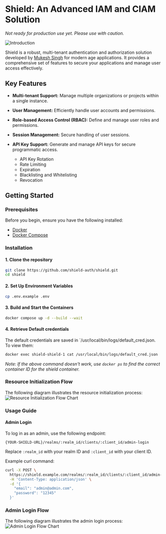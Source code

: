 # Shield: An Advanced IAM and CIAM Solution

_Not ready for production use yet. Please use with caution._

![Introduction](https://raw.githubusercontent.com/shield-auth/shield/refs/heads/trunk/assets/images/shield-hero.png)

Shield is a robust, multi-tenant authentication and authorization solution
developed by [Mukesh Singh](https://linkedin.com/in/ca-mksingh) for modern
age applications. It provides a comprehensive set of features to secure your
applications and manage user access effectively.

## Key Features

- **Multi-tenant Support:** Manage multiple organizations or projects within a
  single instance.
- **User Management:** Efficiently handle user accounts and permissions.
- **Role-based Access Control (RBAC):** Define and manage user roles and permissions.
- **Session Management:** Secure handling of user sessions.
- **API Key Support:** Generate and manage API keys for secure programmatic access.

  - API Key Rotation
  - Rate Limiting
  - Expiration
  - Blacklisting and Whitelisting
  - Revocation

  <!-- Future Features
    - Two-factor Authentication (2FA)
    - OAuth2 Support
    - OpenID Connect Support
    - SAML Support
  -->

## Getting Started

### Prerequisites

Before you begin, ensure you have the following installed:

- [Docker](https://docs.docker.com/get-docker/)
- [Docker Compose](https://docs.docker.com/compose/install/)

### Installation

#### 1. Clone the repository

```bash
git clone https://github.com/shield-auth/shield.git
cd shield
```

#### 2. Set Up Environment Variables

```bash
cp .env.example .env
```

#### 3. Build and Start the Containers

```bash
docker compose up -d --build --wait
```

#### 4. Retrieve Default credentials

The default credentials are saved in `/usr/local/bin/logs/default_cred.json.
To view them:

```bash
docker exec shield-shield-1 cat /usr/local/bin/logs/default_cred.json
```

_Note: If the above command doesn't work, use `docker ps` to find the correct
container ID for the shield container._

### Resource Initialization Flow

The following diagram illustrates the resource initialization process:
![Resource Initialization Flow Chart](https://raw.githubusercontent.com/shield-auth/shield/refs/heads/trunk/assets/images/flow-charts/1-shield-start-transparent.svg)

### Usage Guide

#### Admin Login

To log in as an admin, use the following endpoint:

`{YOUR-SHIELD-URL}/realms/:realm_id/clients/:client_id/admin-login`

Replace `:realm_id` with your realm ID and `:client_id` with your client ID.

Example curl command:

```bash
curl -X POST \
  https://shield.example.com/realms/:realm_id/clients/:client_id/admin-login \
  -H 'Content-Type: application/json' \
  -d '{
    "email": "admin@admin.com",
    "password": "12345"
  }'
```

### Admin Login Flow

The following diagram illustrates the admin login process:
![Admin Login Flow Chart](https://raw.githubusercontent.com/shield-auth/shield/refs/heads/trunk/assets/images/flow-charts/2-admin-login-transparent.svg)
